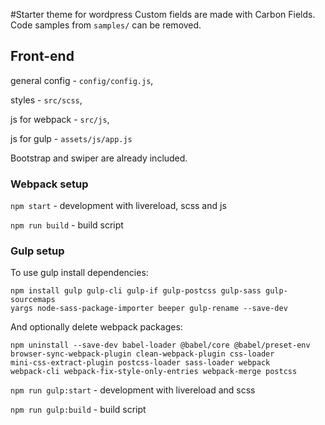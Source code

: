 #Starter theme for wordpress
Custom fields are made with Carbon Fields. 
Code samples from ```samples/``` can be removed.

## Front-end
general config - ```config/config.js```,

styles - ```src/scss```,

js for webpack - ```src/js```, 

js for gulp - ```assets/js/app.js```

Bootstrap and swiper are already included. 

### Webpack setup
```npm start``` - development with livereload, scss and js

```npm run build``` - build script

### Gulp setup
To use gulp install dependencies: 
```
npm install gulp gulp-cli gulp-if gulp-postcss gulp-sass gulp-sourcemaps 
yargs node-sass-package-importer beeper gulp-rename --save-dev
```
And optionally delete webpack packages:
```
npm uninstall --save-dev babel-loader @babel/core @babel/preset-env 
browser-sync-webpack-plugin clean-webpack-plugin css-loader 
mini-css-extract-plugin postcss-loader sass-loader webpack 
webpack-cli webpack-fix-style-only-entries webpack-merge postcss
```

```npm run gulp:start``` - development with livereload and scss

```npm run gulp:build``` - build script
